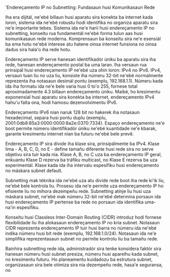 'Endereçamento IP no Subnetting: Fundasaun husi Komunikasaun Rede

Iha era dijitál, ne'ebé billaun husi aparatu sira konekta ba internet kada loron, sistema ida ne'ebé robustu hodi identifika no organiza aparatu sira ne'e importante tebes. Sistema ida ne'e harii husi endereçamento IP no subnetting, konseitu rua fundamentál ne'ebé forma tulun aas husi komunikasaun rede moderna. Komprensaun ba konseitu sira ne'e esensiál ba ema hotu ne'ebé interese atu hatene oinsa internet funsiona no oinsa dadus sira hala'o iha rede hotu.

Endereçamento IP serve hanesan identifikadór úniku ba aparatu sira iha rede, hanesan endereçamento postal ba uma laran. Iha versaun rua prinsipál husi endereçamento IP ne'ebé uza ohin loron: IPv4 no IPv6. IPv4, versaun tuan liu no uza liu, konsiste iha númeru 32-bit ne'ebé normalmente reprezenta iha notasaun desimál pontu (exemplu, 192.168.1.1). Númeru kada ida iha formatu ida ne'e bele varia husi 0 to'o 255, fornese total aproximadamente 4.3 billaun endereçamento úniku. Maibé, ho kresimentu exponensial husi aparatu sira konekta ba internet, endereçamento IPv4 hahu'u falta ona, hodi hamosu dezenvolvimentu IPv6.

Endereçamento IPv6 nian naruk 128 bit no hakerek iha notasaun hexadecimal, separa husi pontu duplu (exemplu, 2001:0db8:85a3:0000:0000:8a2e:0370:7334). Espaço endereçamento ne'e boot permite númeru identifikadór úniku ne'ebé kuantidade ne'e kbarak, garante kresimentu internet nian ba futuru ne'ebé bele prevê.

Endereçamento IP sira divide iha klase sira, prinsipálmente ba IPv4. Klase lima - A, B, C, D, no E - define tamañu diferente husi rede sira no serve objetivu sira tuir kada nia. Klase A, B, no C uza ba endereçamento IP geral, enkuantu Klase D rezerva ba tráfiku multicast, no Klase E rezerva ba uza experimentál. Klase kada ida iha intervalu espesífiku husi endereçamento no máskara subnet default.

Subnetting mak téknika ida ne'ebé uza atu divide rede boot iha rede ki'ik liu, ne'ebé bele kontrola liu. Prosesu ida ne'e permite uza endereçamento IP ho efisiente liu no mihora dezempeñu rede. Subnetting atinje liu husi uza máskara subnet, ne'ebé mak númeru 32-bit ne'ebé determina porsaun ida husi endereçamento IP pertense ba rede no porsaun ida identifika uma-na'in espesífiku.

Konseitu husi Classless Inter-Domain Routing (CIDR) introduz hodi fornese flexibilidade liu iha alokasaun endereçamento IP no kria subnet. Notasaun CIDR reprezenta endereçamento IP tuir husi barra no númeru ida ne'ebé indika númeru husi bit rede (exemplu, 192.168.1.0/24). Notasaun ida ne'e simplifika reprezentasaun subnet no permite kontrolu liu ba tamañu rede.

Bainhira subnetting rede ida, administradór sira tenke konsidera faktór sira hanesan númeru husi subnet presiza, númeru husi aparelhu kada subnet, no kresimentu futuru. Ho planeamentu kuidadozu ba estrutura subnet, organizasaun sira bele otimiza sira nia dezempeñu rede, hasa'e seguransa, no